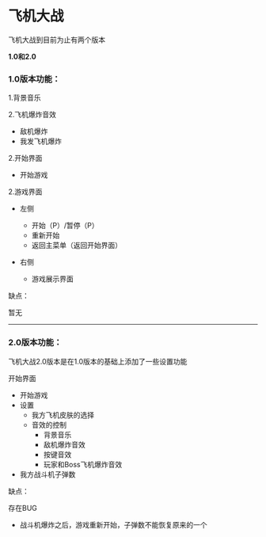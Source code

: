 # 飞机大战

飞机大战到目前为止有两个版本

**1.0和2.0**



### 1.0版本功能：

1.背景音乐

2.飞机爆炸音效

- 敌机爆炸
- 我发飞机爆炸

2.开始界面

- 开始游戏

2.游戏界面

- 左侧
  - 开始（P）/暂停（P）
  - 重新开始
  - 返回主菜单（返回开始界面）

- 右侧
  - 游戏展示界面



缺点：

暂无



----



### 2.0版本功能：

飞机大战2.0版本是在1.0版本的基础上添加了一些设置功能

开始界面

- 开始游戏
- 设置
  - 我方飞机皮肤的选择
  - 音效的控制
    - 背景音乐
    - 敌机爆炸音效
    - 按键音效
    - 玩家和Boss飞机爆炸音效
- 我方战斗机子弹数



缺点：

存在BUG

- 战斗机爆炸之后，游戏重新开始，子弹数不能恢复原来的一个

